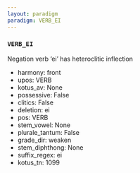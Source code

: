 ```yaml
---
layout: paradigm
paradigm: VERB_EI
---
```

### ` VERB_EI `

Negation verb ‘ei’ has heteroclitic inflection
* harmony: front
* upos: VERB
* kotus_av: None
* possessive: False
* clitics: False
* deletion: ei
* pos: VERB
* stem_vowel: None
* plurale_tantum: False
* grade_dir: weaken
* stem_diphthong: None
* suffix_regex: ei
* kotus_tn: 1099
